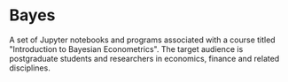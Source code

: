 # Bayes
A set of Jupyter notebooks and programs associated with a course titled "Introduction to Bayesian Econometrics". The target audience is postgraduate students and researchers in economics, finance and related disciplines.

